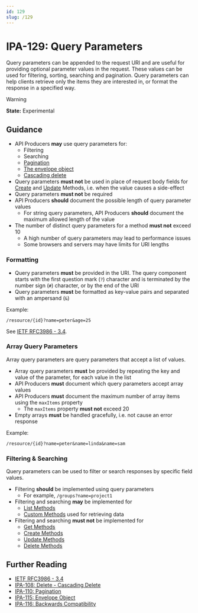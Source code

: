 ```yaml
---
id: 129
slug: /129
---
```


# IPA-129: Query Parameters

Query parameters can be appended to the request URI and are useful for providing
optional parameter values in the request. These values can be used for
filtering, sorting, searching and pagination. Query parameters can help clients
retrieve only the items they are interested in, or format the response in a
specified way.

> [!WARNING]  
> **State:** Experimental

## Guidance

- API Producers **may** use query parameters for:
  - Filtering
  - Searching
  - [Pagination](0110.md)
  - [The envelope object](0115.md)
  - [Cascading delete](0108.md#cascading-delete)
- Query parameters **must not** be used in place of request body fields for
  [Create](0106.md) and [Update](0107.md) Methods, i.e. when the value causes a
  side-effect
- Query parameters **must not** be required
- API Producers **should** document the possible length of query parameter
  values
  - For string query parameters, API Producers **should** document the maximum
    allowed length of the value
- The number of distinct query parameters for a method **must not** exceed 10
  - A high number of query parameters may lead to performance issues
  - Some browsers and servers may have limits for URI lengths

### Formatting

- Query parameters **must** be provided in the URI. The query component starts
  with the first question mark (`?`) character and is terminated by the number
  sign (`#`) character, or by the end of the URI
- Query parameters **must** be formatted as key-value pairs and separated with
  an ampersand (`&`)

Example:

```http request
/resource/{id}?name=peter&age=25
```

See [IETF RFC3986 - 3.4](https://www.ietf.org/rfc/rfc3986.txt).

### Array Query Parameters

Array query parameters are query parameters that accept a list of values.

- Array query parameters **must** be provided by repeating the key and value of
  the parameter, for each value in the list
- API Producers **must** document which query parameters accept array values
- API Producers **must** document the maximum number of array items using the
  `maxItems` property
  - The `maxItems` property **must not** exceed 20
- Empty arrays **must** be handled gracefully, i.e. not cause an error response

Example:

```http request
/resource/{id}?name=peter&name=linda&name=sam
```

### Filtering & Searching

Query parameters can be used to filter or search responses by specific field
values.

- Filtering **should** be implemented using query parameters
  - For example, `/groups?name=project1`
- Filtering and searching **may** be implemented for
  - [List Methods](0105.md)
  - [Custom Methods](0109.md) used for retrieving data
- Filtering and searching **must not** be implemented for
  - [Get Methods](0104.md)
  - [Create Methods](0106.md)
  - [Update Methods](0107.md)
  - [Delete Methods](0108.md)

## Further Reading

- [IETF RFC3986 - 3.4](https://www.ietf.org/rfc/rfc3986.txt)
- [IPA-108: Delete - Cascading Delete](0108.md#cascading-delete)
- [IPA-110: Pagination](0110.md)
- [IPA-115: Envelope Object](0115.md)
- [IPA-116: Backwards Compatibility](0116.md)
